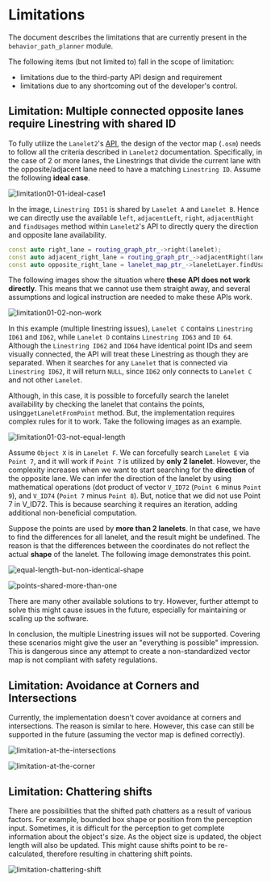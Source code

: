 # Limitations

The document describes the limitations that are currently present in the `behavior_path_planner` module.

The following items (but not limited to) fall in the scope of limitation:

- limitations due to the third-party API design and requirement
- limitations due to any shortcoming out of the developer's control.

## Limitation: Multiple connected opposite lanes require Linestring with shared ID

To fully utilize the `Lanelet2`'s [API](https://github.com/fzi-forschungszentrum-informatik/Lanelet2/blob/master/lanelet2_core/doc/LaneletPrimitives.md#lanelet), the design of the vector map (`.osm`) needs to follow all the criteria described in `Lanelet2` documentation. Specifically, in the case of 2 or more lanes, the Linestrings that divide the current lane with the opposite/adjacent lane need to have a matching `Linestring ID`. Assume the following **ideal case**.

![limitation01-01-ideal-case1](../image/limitations/limitation01-01.png)

In the image, `Linestring ID51` is shared by `Lanelet A` and `Lanelet B`. Hence we can directly use the available `left`, `adjacentLeft`, `right`, `adjacentRight` and `findUsages` method within `Lanelet2`'s API to directly query the direction and opposite lane availability.

```cpp
const auto right_lane = routing_graph_ptr_->right(lanelet);
const auto adjacent_right_lane = routing_graph_ptr_->adjacentRight(lanelet);
const auto opposite_right_lane = lanelet_map_ptr_->laneletLayer.findUsages(lanelet.rightBound().invert());
```

The following images show the situation where **these API does not work directly**. This means that we cannot use them straight away, and several assumptions and logical instruction are needed to make these APIs work.

![limitation01-02-non-work](../image/limitations/limitation01-02-not-work.png)

In this example (multiple linestring issues), `Lanelet C` contains `Linestring ID61` and `ID62`, while `Lanelet D` contains `Linestring ID63` and `ID 64`. Although the `Linestring ID62` and `ID64` have identical point IDs and seem visually connected, the API will treat these Linestring as though they are separated. When it searches for any `Lanelet` that is connected via `Linestring ID62`, it will return `NULL`, since `ID62` only connects to `Lanelet C` and not other `Lanelet`.

Although, in this case, it is possible to forcefully search the lanelet availability by checking the lanelet that contains the points, using`getLaneletFromPoint` method. But, the implementation requires complex rules for it to work. Take the following images as an example.

![limitation01-03-not-equal-length](../image/limitations/limitation01-03-not-equal-length.png)

Assume `Object X` is in `Lanelet F`. We can forcefully search `Lanelet E` via `Point 7`, and it will work if `Point 7` is utilized by **only 2 lanelet**. However, the complexity increases when we want to start searching for the **direction** of the opposite lane. We can infer the direction of the lanelet by using mathematical operations (dot product of vector `V_ID72` (`Point 6` minus `Point 9`), and `V_ID74` (`Point 7` minus `Point 8`). But, notice that we did not use Point 7 in V_ID72. This is because searching it requires an iteration, adding additional non-beneficial computation.

Suppose the points are used by **more than 2 lanelets**. In that case, we have to find the differences for all lanelet, and the result might be undefined. The reason is that the differences between the coordinates do not reflect the actual **shape** of the lanelet. The following image demonstrates this point.

![equal-length-but-non-identical-shape](../image/limitations/limitation01-04-equal-length.png)

![points-shared-more-than-one](../image/limitations/limitation01-04-not-equal.png)

There are many other available solutions to try. However, further attempt to solve this might cause issues in the future, especially for maintaining or scaling up the software.

In conclusion, the multiple Linestring issues will not be supported. Covering these scenarios might give the user an "everything is possible" impression. This is dangerous since any attempt to create a non-standardized vector map is not compliant with safety regulations.

## Limitation: Avoidance at Corners and Intersections

Currently, the implementation doesn't cover avoidance at corners and intersections. The reason is similar to here. However, this case can still be supported in the future (assuming the vector map is defined correctly).

![limitation-at-the-intersections](../image/limitations/limitation-intersection.png)

![limitation-at-the-corner](../image/limitations/limitation-corner.png)

## Limitation: Chattering shifts

There are possibilities that the shifted path chatters as a result of various factors. For example, bounded box shape or position from the perception input. Sometimes, it is difficult for the perception to get complete information about the object's size. As the object size is updated, the object length will also be updated. This might cause shifts point to be re-calculated, therefore resulting in chattering shift points.

![limitation-chattering-shift](../image/limitations/limitation-chattering_shifts.png)
